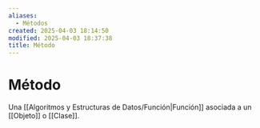```yaml
---
aliases:
  - Métodos
created: 2025-04-03 18:14:50
modified: 2025-04-03 18:37:38
title: Método
---
```


# Método

Una [[Algoritmos y Estructuras de Datos/Función|Función]] asociada a un [[Objeto]] o [[Clase]].
